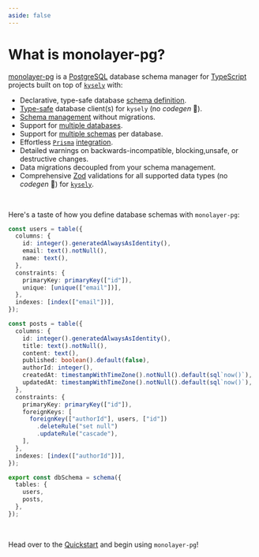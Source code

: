 ```yaml
---
aside: false
---
```

<!-- markdownlint-disable MD033 -->

# What is monolayer-pg?

[monolayer-pg](https://dunkelbraun.github.io/monolayer-pg) is a [PostgreSQL](https://www.postgresql.org) database schema manager for [TypeScript](https://www.typescriptlang.org) projects built on top of [`kysely`](https://kysely.dev) with:

- Declarative, type-safe database [schema definition](./../schema-definition/databases.md).
- [Type-safe](./../generated-types.md) database client(s) for `kysely` (no *codegen* :tada:).
- [Schema management](./../pushing-schema-changes.md) without migrations.
- Support for [multiple databases](./../recipes/multiple-databases.md).
- Support for [multiple schemas](./../recipes/multiple-schemas.md) per database.
- Effortless [`Prisma`](https://www.prisma.io) [integration](./querying/prisma.md).
- Detailed warnings on backwards-incompatible, blocking,unsafe, or destructive changes.
- Data migrations decoupled from your schema management.
- Comprehensive [Zod](https://zod.dev) validations for all supported data types (no *codegen* :tada:) for [`kysely`](https://kysely.dev).

<br>

Here's a taste of how you define database schemas with `monolayer-pg`:

```ts
const users = table({
  columns: {
    id: integer().generatedAlwaysAsIdentity(),
    email: text().notNull(),
    name: text(),
  },
  constraints: {
    primaryKey: primaryKey(["id"]),
    unique: [unique(["email"])],
  },
  indexes: [index(["email"])],
});

const posts = table({
  columns: {
    id: integer().generatedAlwaysAsIdentity(),
    title: text().notNull(),
    content: text(),
    published: boolean().default(false),
    authorId: integer(),
    createdAt: timestampWithTimeZone().notNull().default(sql`now()`),
    updatedAt: timestampWithTimeZone().notNull().default(sql`now()`),
  },
  constraints: {
    primaryKey: primaryKey(["id"]),
    foreignKeys: [
      foreignKey(["authorId"], users, ["id"])
        .deleteRule("set null")
        .updateRule("cascade"),
    ],
  },
  indexes: [index(["authorId"])],
});

export const dbSchema = schema({
  tables: {
    users,
    posts,
  },
});
```

<br>

Head over to the [Quickstart](./installation.md) and begin using `monolayer-pg`!
